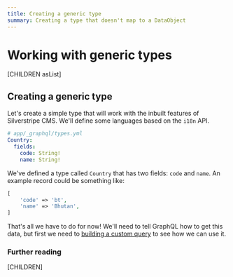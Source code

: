 ```yaml
---
title: Creating a generic type
summary: Creating a type that doesn't map to a DataObject
---
```


# Working with generic types

[CHILDREN asList]

## Creating a generic type

Let's create a simple type that will work with the inbuilt features of Silverstripe CMS.
We'll define some languages based on the `i18n` API.

```yml
# app/_graphql/types.yml
Country:
  fields:
    code: String!
    name: String!
```

We've defined a type called `Country` that has two fields: `code` and `name`. An example record
could be something like:

```php
[
    'code' => 'bt',
    'name' => 'Bhutan',
]
```

That's all we have to do for now! We'll need to tell GraphQL how to get this data, but first
we need to [building a custom query](building_a_custom_query) to see how we can use it.

### Further reading

[CHILDREN]
